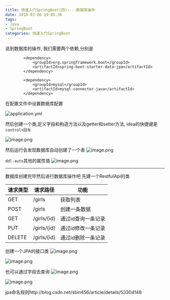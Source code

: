 ```yaml
---
title: 快速入门SpringBoot(四)----数据库操作
date: 2018-03-06 19:05:36
tags:
- Java
- SpringBoot
categories: 快速入门SpringBoot
---
```

说到数据库的操作, 我们需要两个依赖,分别是
```
        <dependency>
            <groupId>org.springframework.boot</groupId>
            <artifactId>spring-boot-starter-data-jpa</artifactId>
        </dependency>

        <dependency>
            <groupId>mysql</groupId>
            <artifactId>mysql-connector-java</artifactId>
        </dependency>
```
在配置文件中设置数据库配置

![application.yml](http://upload-images.jianshu.io/upload_images/2663172-f6d4473cead7d0b9.png?imageMogr2/auto-orient/strip%7CimageView2/2/w/1240)

然后创建一个类,定义字段和构造方法以及getter和setter方法, idea的快捷键是`control+回车`

![image.png](http://upload-images.jianshu.io/upload_images/2663172-d1816f5484e0a44b.png?imageMogr2/auto-orient/strip%7CimageView2/2/w/1240)

然后运行会发现数据库自动创建了一个表
![image.png](http://upload-images.jianshu.io/upload_images/2663172-c4ef149c0b1666d5.png?imageMogr2/auto-orient/strip%7CimageView2/2/w/1240)

`ddl-auto`其他的属性值
![image.png](http://upload-images.jianshu.io/upload_images/2663172-fbe1f52db1dc262b.png?imageMogr2/auto-orient/strip%7CimageView2/2/w/1240)

***
数据库创建完毕然后进行数据库操作吧
先建一个RestfulApi的类

|请求类型|请求路径|功能|
|--|--|--|
|GET|/girls|获取列表|
|POST|/girls|创建一条数据|
|GET|/girls/{id}|通过id查询一条记录|
|PUT|/girls/{id}|通过id修改一条记录|
|DELETE|/girls/{id}|通过id删除一条记录|

创建一个JPA的接口类
![image.png](http://upload-images.jianshu.io/upload_images/2663172-f2b70cb2a344403a.png?imageMogr2/auto-orient/strip%7CimageView2/2/w/1240)

![image.png](http://upload-images.jianshu.io/upload_images/2663172-f87a913ac665fae4.png?imageMogr2/auto-orient/strip%7CimageView2/2/w/1240)

也可以通过字段去查询
![image.png](http://upload-images.jianshu.io/upload_images/2663172-ca98c153ac1b6a2d.png?imageMogr2/auto-orient/strip%7CimageView2/2/w/1240)

![image.png](http://upload-images.jianshu.io/upload_images/2663172-ab38480420a05907.png?imageMogr2/auto-orient/strip%7CimageView2/2/w/1240)

jpa命名规则http://blog.csdn.net/sbin456/article/details/53304148